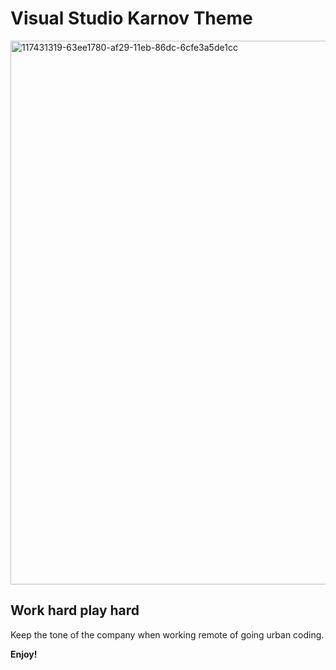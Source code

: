 # Visual Studio Karnov Theme

<img width="870" alt="117431319-63ee1780-af29-11eb-86dc-6cfe3a5de1cc" src="https://user-images.githubusercontent.com/2738184/118956967-5fc9ed00-b960-11eb-931b-b241d7a32ddc.png">

## Work hard play hard

Keep the tone of the company when working remote of going urban coding.

**Enjoy!**
